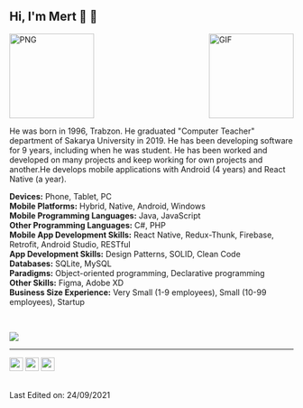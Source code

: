 <h2>Hi, I'm Mert 🤘 👋</h2>

<img align="center" height="150rem" alt="PNG" src="http://mertkaradeniz.com/files/banner2.png" />


<img align="right" height="150rem" alt="GIF" src="http://mertkaradeniz.com/files/giphy2.gif" />

<br>

He was born in 1996, Trabzon. He graduated "Computer Teacher" department of Sakarya University
in 2019. He has been developing software for 9 years, including when he was student. He has been
<a href="https://bionluk.com/blackseapp" style="text-decoration: none">worked</a> and developed on many projects and keep working for own projects and <a href="https://github.com/blackseapps?tab=repositories" style="text-decoration: none">another</a>.He
develops mobile applications with Android (4 years) and React Native (a year).

<b>Devices:</b> Phone, Tablet, PC </br>
<b>Mobile Platforms:</b> Hybrid, Native, Android, Windows  </br>
<b>Mobile Programming Languages:</b> Java, JavaScript  </br>
<b>Other Programming Languages:</b> C#, PHP  </br>
<b>Mobile App Development Skills:</b> React Native, Redux-Thunk, Firebase, Retrofit, Android Studio, RESTful  </br>
<b>App Development Skills:</b> Design Patterns, SOLID, Clean Code </br>
<b>Databases:</b> SQLite, MySQL  </br>
<b>Paradigms:</b> Object-oriented programming, Declarative programming </br>
<b>Other Skills:</b> Figma, Adobe XD </br>
<b>Business Size Experience:</b> Very Small (1-9 employees), Small (10-99 employees), Startup </br>

<br>

 ![](https://komarev.com/ghpvc/?username=blackseapps&style=flat-square)


-----

<tbody>
  <tr align="center">
    <td
      style="font-family: Arial, sans-serif; font-size: 19px"
      valign="top"
      class="">
      <a
        href="https://www.linkedin.com/in/mertkaradeniz/"
        style="text-decoration: none"
        ><img
          src="http://mertkaradeniz.com/email/images/linkedin-3-lDv.png"
          width="24"
          height="24"
          alt="Linkedin"
          style="
            border: 0;
            line-height: 100%;
            outline: 0;
            -ms-interpolation-mode: bicubic;
            color: #ffffff;
          "
      /></a>
     <span></span>
     <a
        href="https://www.udemy.com/user/mert-karadeniz-4/"
        style="text-decoration: none"
        ><img
          src="http://mertkaradeniz.com/email/images/Udemy-MU4.png"
          width="24"
          height="24"
          alt="Udemy"
          style="
            border: 0;
            line-height: 100%;
            outline: 0;
            -ms-interpolation-mode: bicubic;
            color: #ffffff;
          " /></a
      ><span>&nbsp;</span
      ><a href="https://bionluk.com/blackseapp" style="text-decoration: none"
        ><img
          src="http://mertkaradeniz.com/email/images/unnamed-Ir7.png"
          width="24"
          height="24"
          alt="Bionluk"
          style="
            border: 0;
            line-height: 100%;
            outline: 0;
            -ms-interpolation-mode: bicubic;
            color: #ffffff;
          "
      /></a>
    </td>
  </tr>
</tbody>

</br>
</br>

Last Edited on: 24/09/2021
